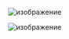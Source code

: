 ![изображение](https://user-images.githubusercontent.com/59141793/209077026-2cd5bbe5-85b7-47bf-b1c9-3eb5750d47ed.png)

![изображение](https://user-images.githubusercontent.com/59141793/209076881-caac19d5-ecf0-4cc6-8f25-f8e407af8380.png)
